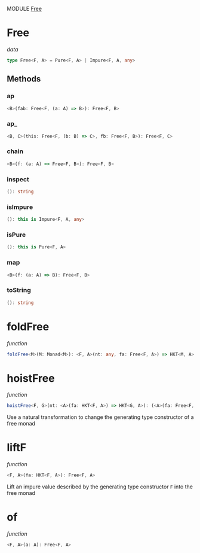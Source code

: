MODULE [Free](https://github.com/gcanti/fp-ts/blob/master/src/Free.ts)

# Free

_data_

```ts
type Free<F, A> = Pure<F, A> | Impure<F, A, any>
```

## Methods

### ap

```ts
<B>(fab: Free<F, (a: A) => B>): Free<F, B>
```

### ap\_

```ts
<B, C>(this: Free<F, (b: B) => C>, fb: Free<F, B>): Free<F, C>
```

### chain

```ts
<B>(f: (a: A) => Free<F, B>): Free<F, B>
```

### inspect

```ts
(): string
```

### isImpure

```ts
(): this is Impure<F, A, any>
```

### isPure

```ts
(): this is Pure<F, A>
```

### map

```ts
<B>(f: (a: A) => B): Free<F, B>
```

### toString

```ts
(): string
```

# foldFree

_function_

```ts
foldFree<M>(M: Monad<M>): <F, A>(nt: any, fa: Free<F, A>) => HKT<M, A>
```

# hoistFree

_function_

```ts
hoistFree<F, G>(nt: <A>(fa: HKT<F, A>) => HKT<G, A>): (<A>(fa: Free<F, A>) => Free<G, A>)
```

Use a natural transformation to change the generating type constructor of a free monad

# liftF

_function_

```ts
<F, A>(fa: HKT<F, A>): Free<F, A>
```

Lift an impure value described by the generating type constructor `F` into the free monad

# of

_function_

```ts
<F, A>(a: A): Free<F, A>
```
